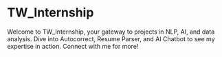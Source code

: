 # TW_Internship
Welcome to TW_Internship, your gateway to projects in NLP, AI, and data analysis. Dive into Autocorrect, Resume Parser, and AI Chatbot to see my expertise in action. Connect with me for more!
